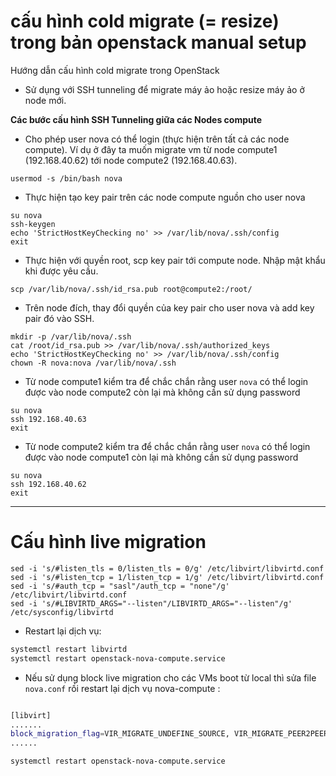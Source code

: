 # cấu hình cold migrate (= resize) trong bản openstack manual setup

Hướng dẫn cấu hình cold migrate trong OpenStack

- Sử dụng với SSH tunneling để migrate máy ảo hoặc resize máy ảo ở node mới.

**Các bước cấu hình SSH Tunneling giữa các Nodes compute**

- Cho phép user nova có thể login (thực hiện trên tất cả các node compute).
Ví dụ ở đây ta muốn migrate vm từ node compute1 (192.168.40.62) tới node compute2 (192.168.40.63).

`usermod -s /bin/bash nova`

- Thực hiện tạo key pair trên các node compute nguồn cho user nova

```
su nova
ssh-keygen
echo 'StrictHostKeyChecking no' >> /var/lib/nova/.ssh/config
exit
```

- Thực hiện với quyền root, scp key pair tới compute node. Nhập mật khẩu khi được yêu cầu.

``` 
scp /var/lib/nova/.ssh/id_rsa.pub root@compute2:/root/
```

- Trên node đích, thay đổi quyền của key pair cho user nova và add key pair đó vào SSH.

``` 
mkdir -p /var/lib/nova/.ssh
cat /root/id_rsa.pub >> /var/lib/nova/.ssh/authorized_keys
echo 'StrictHostKeyChecking no' >> /var/lib/nova/.ssh/config
chown -R nova:nova /var/lib/nova/.ssh
```

- Từ node compute1 kiểm tra để chắc chắn rằng user `nova` có thể login được vào node compute2 còn lại mà không cần sử dụng password
``` 
su nova
ssh 192.168.40.63
exit
```
- Từ node compute2 kiểm tra để chắc chắn rằng user `nova` có thể login được vào node compute1 còn lại mà không cần sử dụng password

``` 
su nova
ssh 192.168.40.62
exit
```
------------------------

# Cấu hình live migration

```
sed -i 's/#listen_tls = 0/listen_tls = 0/g' /etc/libvirt/libvirtd.conf
sed -i 's/#listen_tcp = 1/listen_tcp = 1/g' /etc/libvirt/libvirtd.conf
sed -i 's/#auth_tcp = "sasl"/auth_tcp = "none"/g' /etc/libvirt/libvirtd.conf
sed -i 's/#LIBVIRTD_ARGS="--listen"/LIBVIRTD_ARGS="--listen"/g' /etc/sysconfig/libvirtd
```

- Restart lại dịch vụ:

``` sh
systemctl restart libvirtd
systemctl restart openstack-nova-compute.service
```

- Nếu sử dụng block live migration cho các VMs boot từ local thì sửa file `nova.conf` rồi restart lại dịch vụ nova-compute :

``` sh

[libvirt]
.......
block_migration_flag=VIR_MIGRATE_UNDEFINE_SOURCE, VIR_MIGRATE_PEER2PEER, VIR_MIGRATE_LIVE, VIR_MIGRATE_NON_SHARED_INC
......
```

`systemctl restart openstack-nova-compute.service`
